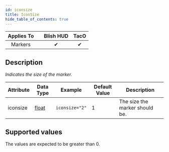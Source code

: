 ```yaml
---
id: iconsize
title: IconSize
hide_table_of_contents: true
---
```


| Applies To | | Blish HUD | TacO |
|-|-|-|-|
| <center>Markers</center> | | <center>✔</center> | <center>✔</center> |

## Description

*Indicates the size of the marker.*

| Attribute | Data Type | Example | Default Value | Description |
|-|-|-|-|-|
| iconsize | [float](../datatypes/float) | `iconsize="2"` | 1 | The size the marker should be. |

## Supported values

The values are expected to be greater than 0.